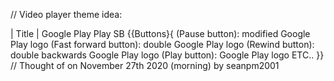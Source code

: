 // Video player theme idea:

| Title | Google Play Play SB
{{Buttons}{
(Pause button): modified Google Play logo
(Fast forward button): double Google Play logo
(Rewind button): double backwards Google Play logo
(Play button): Google Play logo
ETC..
}}
// Thought of on November 27th 2020 (morning) by seanpm2001
